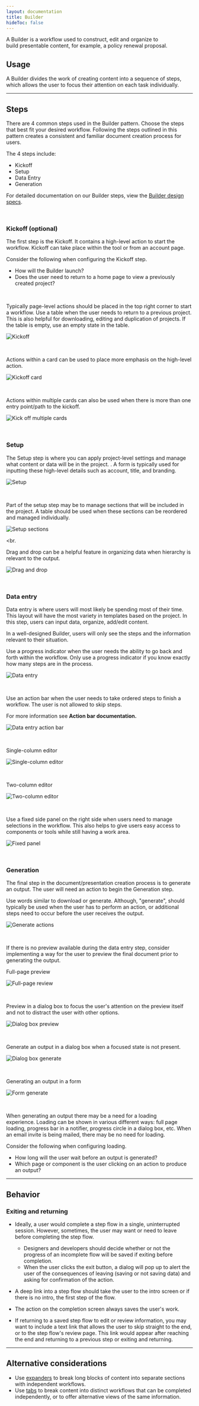 ```yaml
---
layout: documentation
title: Builder
hideToc: false
---
```

A Builder is a workflow used to construct, edit and organize to build presentable content, for example, a policy renewal proposal.

## Usage

A Builder divides the work of creating content into a sequence of steps, which allows the user to focus their attention on each task individually.

<hr>

## Steps

There are 4 common steps used in the Builder pattern. Choose the steps that best fit your desired workflow. Following the steps outlined in this pattern creates a consistent and familiar document creation process for users.

The 4 steps include:

* Kickoff
* Setup
* Data Entry
* Generation

For detailed documentation on our Builder steps, view the [Builder design specs](https://xd.adobe.com/view/918e997c-d5e3-4c4c-8cb5-491b6aeac31c-c4dd/grid).

<br>

### **Kickoff** (optional)

The first step is the Kickoff. It contains a high-level action to start the workflow. Kickoff can take place within the tool or from an account page.

Consider the following when configuring the Kickoff step.

* How will the Builder launch?
* Does the user need to return to a home page to view a previously created project?

<br>

Typically page-level actions should be placed in the top right corner to start a workflow. Use a table when the user needs to return to a previous project. This is also helpful for downloading, editing and duplication of projects. If the table is empty, use an empty state in the table.

![Kickoff](/images/kickoff.png)

<br>

Actions within a card can be used to place more emphasis on the high-level action.

![Kickoff card](/images/kickoff-–-2.png)

<br>

Actions within multiple cards can also be used when there is more than one entry point/path to the kickoff.

![Kick off multiple cards](/images/kickoff-–-3.png)

<br>

### Setup

The Setup step is where you can apply project-level settings and manage what content or data will be in the project. . A form is typically used for inputting these high-level details such as account, title, and branding.

![Setup](/images/setup.png)

<br>

Part of the setup step may be to manage sections that will be included in the project. A table should be used when these sections can be reordered and managed individually. 

![Setup sections](/images/setup-–-2.png)

<br.

Drag and drop can be a helpful feature in organizing data when hierarchy is relevant to the output. 

![Drag and drop](/images/setup-–-3.png)

<br>

### Data entry

Data entry is where users will most likely be spending most of their time. This layout will have the most variety in templates based on the project. In this step, users can input data, organize, add/edit content. 

In a well-designed Builder, users will only see the steps and the information relevant to their situation.

Use a progress indicator when the user needs the ability to go back and forth within the workflow. Only use a progress indicator if you know exactly how many steps are in the process.

![Data entry](/images/data-entry.png)

<br>

Use an action bar when the user needs to take ordered steps to finish a workflow. The user is not allowed to skip steps. 

For more information see **Action bar documentation.**

![Data entry action bar](/images/data-entry-–-2.png)

<br>

Single-column editor

![Single-column editor](/images/data-entry-–-3.png)

<br>

Two-column editor

![Two-column editor](/images/data-entry-–-4.png)

<br>

Use a fixed side panel on the right side when users need to manage selections in the workflow. This also helps to give users easy access to components or tools while still having a work area.

![Fixed panel](/images/data-entry-–-5.png)

<br>

### Generation

The final step in the document/presentation creation process is to generate an output. The user will need an action to begin the Generation step. 

Use words similar to download or generate. Although, "generate", should typically be used when the user has to perform an action, or additional steps need to occur before the user receives the output.

![Generate actions](/images/generation.png)

<br>

If there is no preview available during the data entry step, consider implementing a way for the user to preview the final document prior to generating the output. 

Full-page preview 

![Full-page review](/images/generation-–-2.png)

<br>

Preview in a dialog box to focus the user's attention on the preview itself and not to distract the user with other options. 

![Dialog box preview](/images/generation-–-3.png)

<br>

Generate an output in a dialog box when a focused state is not present.

![Dialog box generate](/images/generation-–-4.png)

<br>

Generating an output in a form

![Form generate](/images/generation-–-5.png)

<br>

When generating an output there may be a need for a loading experience. Loading can be shown in various different ways: full page loading, progress bar in a notifier, progress circle in a dialog box, etc. When an email invite is being mailed, there may be no need for loading.

Consider the following when configuring loading.

* How long will the user wait before an output is generated?
* Which page or component is the user clicking on an action to produce an output?

<hr>

## Behavior

### **Exiting and returning**

* Ideally, a user would complete a step flow in a single, uninterrupted session. However, sometimes, the user may want or need to leave before completing the step flow.

  * Designers and developers should decide whether or not the progress of an incomplete flow will be saved if exiting before completion.
  * When the user clicks the exit button, a dialog will pop up to alert the user of the consequences of leaving (saving or not saving data) and asking for confirmation of the action.
* A deep link into a step flow should take the user to the intro screen or if there is no intro, the first step of the flow.
* The action on the completion screen always saves the user's work.
* If returning to a saved step flow to edit or review information, you may want to include a text link that allows the user to skip straight to the end, or to the step flow's review page. This link would appear after reaching the end and returning to a previous step or exiting and returning.

<hr>

## Alternative considerations

* Use [expanders](https://zui.zywave.com/components/zui-expanders) to break long blocks of content into separate sections with independent workflows.
* Use [tabs](https://zui.zywave.com/components/zui-tabs) to break content into distinct workflows that can be completed independently, or to offer alternative views of the same information.